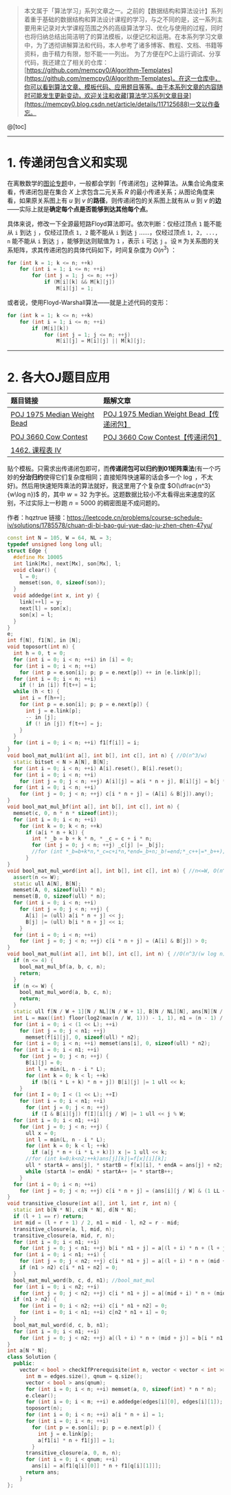 > 本文属于「算法学习」系列文章之一。之前的【数据结构和算法设计】系列着重于基础的数据结构和算法设计课程的学习，与之不同的是，这一系列主要用来记录对大学课程范围之外的高级算法学习、优化与使用的过程，同时也将归纳总结出简洁明了的算法模板，以便记忆和运用。在本系列学习文章中，为了透彻讲解算法和代码，本人参考了诸多博客、教程、文档、书籍等资料，由于精力有限，恕不能一一列出。
> <b></b>
> 为了方便在PC上运行调试、分享代码，我还建立了相关的仓库：[https://github.com/memcpy0/Algorithm-Templates](https://github.com/memcpy0/Algorithm-Templates)。在这一仓库中，你可以看到算法文章、模板代码、应用题目等等。由于本系列文章的内容随时可能发生更新变动，欢迎关注和收藏[算法学习系列文章目录](https://memcpy0.blog.csdn.net/article/details/117125688)一文以作备忘。

@[toc]

---
# 1. 传递闭包含义和实现
在离散数学的[图论专题]()中，一般都会学到「传递闭包」这种算法。从集合论角度来看，传递闭包是在集合 $X$ 上求包含二元关系 $R$ 的最小传递关系；从图论角度来看，如果原关系图上有 $u$ 到 $v$ 的**路径**，则传递闭包的关系图上就有从 $u$ 到 $v$ 的**边**——实际上就是**确定每个点是否能够到达其他每个点**。

具体来说，修改一下全源最短路Floyd算法即可。依次判断：仅经过顶点 `1` 能不能从 `i` 到达 `j` ，仅经过顶点 `1, 2` 能不能从 `i` 到达 `j` ……，仅经过顶点 `1, 2, ..., n` 能不能从 `i` 到达 `j` ，能够到达则赋值为 `1` ，表示 `i` 可达 `j` 。设 `M` 为关系图的关系矩阵，求其传递闭包的具体代码如下，时间复杂度为 $O(n^3)$ ：
```cpp
for (int k = 1; k <= n; ++k) 
	for (int i = 1; i <= n; ++i)
		for (int j = 1; j <= n; ++j)
			if (M[i][k] && M[k][j])
				M[i][j] = 1;
```
或者说，使用Floyd-Warshall算法——就是上述代码的变形：
```cpp
for (int k = 1; k <= n; ++k) 
	for (int i = 1; i <= n; ++i)
		if (M[i][k])
			for (int j = 1; j <= n; ++j)
				M[i][j] = M[i][j] || M[k][j];
```

---
# 2. 各大OJ题目应用

| 题目链接 | 题解文章 |
|:--|:---|
| [POJ 1975 Median Weight Bead](http://poj.org/problem?id=1975) | [POJ 1975 Median Weight Bead【传递闭包】](https://memcpy0.blog.csdn.net/article/details/120186498)
| [POJ 3660 Cow Contest](http://poj.org/problem?id=3660) | [POJ 3660 Cow Contest【传递闭包】](https://memcpy0.blog.csdn.net/article/details/120187024)
| [1462. 课程表 IV](https://leetcode.cn/problems/course-schedule-iv/) | |

贴个模板。只需求出传递闭包即可，而**传递闭包可以归约到01矩阵乘法**(有一个巧妙的**分治归约**使得它们复杂度相同；直接矩阵快速幂的话会多一个 $\log$ ，不太好)。然后用快速矩阵乘法的算法就好，我这里用了个复杂度 $O(\dfrac{n^3}{w\log n})$ 的，其中 $w=32$ 为字长。这题数据比较小不太看得出来速度的区别，不过实际上一秒跑 $n=5000$ 的稠密图是不成问题的。

作者：hqztrue
链接：https://leetcode.cn/problems/course-schedule-iv/solutions/1785578/chuan-di-bi-bao-gui-yue-dao-ju-zhen-chen-47yu/

```cpp
const int N = 105, W = 64, NL = 3;
typedef unsigned long long ull;
struct Edge {
  #define Mx 10005
  int link[Mx], next[Mx], son[Mx], l;
  void clear() {
    l = 0;
    memset(son, 0, sizeof(son));
  }
  void addedge(int x, int y) {
    link[++l] = y;
    next[l] = son[x];
    son[x] = l;
  }
}
e;
int f[N], f1[N], in [N];
void toposort(int n) {
  int h = 0, t = 0;
  for (int i = 0; i < n; ++i) in [i] = 0;
  for (int i = 0; i < n; ++i)
    for (int p = e.son[i]; p; p = e.next[p]) ++ in [e.link[p]];
  for (int i = 0; i < n; ++i)
    if (! in [i]) f[t++] = i;
  while (h < t) {
    int i = f[h++];
    for (int p = e.son[i]; p; p = e.next[p]) {
      int j = e.link[p];
      -- in [j];
      if (! in [j]) f[t++] = j;
    }
  }
  for (int i = 0; i < n; ++i) f1[f[i]] = i;
}
void bool_mat_mul1(int a[], int b[], int c[], int n) { //O(n^3/w)
  static bitset < N > A[N], B[N];
  for (int i = 0; i < n; ++i) A[i].reset(), B[i].reset();
  for (int i = 0; i < n; ++i)
    for (int j = 0; j < n; ++j) A[i][j] = a[i * n + j], B[i][j] = b[j * n + i];
  for (int i = 0; i < n; ++i)
    for (int j = 0; j < n; ++j) c[i * n + j] = (A[i] & B[j]).any();
}
void bool_mat_mul_bf(int a[], int b[], int c[], int n) {
  memset(c, 0, n * n * sizeof(int));
  for (int i = 0; i < n; ++i)
    for (int k = 0; k < n; ++k)
      if (a[i * n + k]) {
        int * _b = b + k * n, * _c = c + i * n;
        for (int j = 0; j < n; ++j) _c[j] |= _b[j];
        //for (int *_b=b+k*n,*_c=c+i*n,*end=_b+n;_b!=end;*_c++|=*_b++);
      }
}
void bool_mat_mul_word(int a[], int b[], int c[], int n) { //n<=W, O(n^3/w)
  assert(n <= W);
  static ull A[N], B[N];
  memset(A, 0, sizeof(ull) * n);
  memset(B, 0, sizeof(ull) * n);
  for (int i = 0; i < n; ++i)
    for (int j = 0; j < n; ++j) {
      A[i] |= (ull) a[i * n + j] << j;
      B[j] |= (ull) b[i * n + j] << i;
    }
  for (int i = 0; i < n; ++i)
    for (int j = 0; j < n; ++j) c[i * n + j] = (A[i] & B[j]) > 0;
}
void bool_mat_mul(int a[], int b[], int c[], int n) { //O(n^3/(w log n))
  if (n <= 4) {
    bool_mat_mul_bf(a, b, c, n);
    return;
  }
  if (n <= W) {
    bool_mat_mul_word(a, b, c, n);
    return;
  }
  static ull f[N / W + 1][N / NL][N / W + 1], B[N / NL][N], ans[N][N / W + 1];
  int L = max((int) floor(log2(max(n / W, 1))) - 1, 1), n1 = (n - 1) / L + 1, n2 = (n - 1) / W + 1;
  for (int i = 0; i < (1 << L); ++i)
    for (int j = 0; j < n1; ++j)
      memset(f[i][j], 0, sizeof(ull) * n2);
  for (int i = 0; i < n; ++i) memset(ans[i], 0, sizeof(ull) * n2);
  for (int i = 0; i < n1; ++i)
    for (int j = 0; j < n; ++j) {
      B[i][j] = 0;
      int l = min(L, n - i * L);
      for (int k = 0; k < l; ++k)
        if (b[(i * L + k) * n + j]) B[i][j] |= 1 ull << k;
    }
  for (int I = 0; I < (1 << L); ++I)
    for (int i = 0; i < n1; ++i)
      for (int j = 0; j < n; ++j)
        if (I & B[i][j]) f[I][i][j / W] |= 1 ull << j % W;
  for (int i = 0; i < n1; ++i)
    for (int j = 0; j < n; ++j) {
      ull x = 0;
      int l = min(L, n - i * L);
      for (int k = 0; k < l; ++k)
        if (a[j * n + (i * L + k)]) x |= 1 ull << k;
      //for (int k=0;k<n2;++k)ans[j][k]|=f[x][i][k];
      ull * startA = ans[j], * startB = f[x][i], * endA = ans[j] + n2;
      while (startA != endA) * startA++ |= * startB++;
    }
  for (int i = 0; i < n; ++i)
    for (int j = 0; j < n; ++j) c[i * n + j] = (ans[i][j / W] & (1 LL << j % W)) > 0;
}
void transitive_closure(int a[], int l, int r, int n) {
  static int b[N * N], c[N * N], d[N * N];
  if (l + 1 == r) return;
  int mid = (l + r + 1) / 2, n1 = mid - l, n2 = r - mid;
  transitive_closure(a, l, mid, n);
  transitive_closure(a, mid, r, n);
  for (int i = 0; i < n1; ++i)
    for (int j = 0; j < n1; ++j) b[i * n1 + j] = a[(l + i) * n + (l + j)];
  for (int i = 0; i < n1; ++i) {
    for (int j = 0; j < n2; ++j) c[i * n1 + j] = a[(l + i) * n + (mid + j)];
    if (n1 > n2) c[i * n1 + n2] = 0;
  }
  bool_mat_mul_word(b, c, d, n1); //bool_mat_mul
  for (int i = 0; i < n2; ++i)
    for (int j = 0; j < n2; ++j) c[i * n1 + j] = a[(mid + i) * n + (mid + j)];
  if (n1 > n2) {
    for (int i = 0; i < n2; ++i) c[i * n1 + n2] = 0;
    for (int i = 0; i < n1; ++i) c[n2 * n1 + i] = 0;
  }
  bool_mat_mul_word(d, c, b, n1);
  for (int i = 0; i < n1; ++i)
    for (int j = 0; j < n2; ++j) a[(l + i) * n + (mid + j)] = b[i * n1 + j];
}
int a[N * N];
class Solution {
  public:
    vector < bool > checkIfPrerequisite(int n, vector < vector < int >> & edges, vector < vector < int >> & q) {
      int m = edges.size(), qnum = q.size();
      vector < bool > ans(qnum);
      for (int i = 0; i < n; ++i) memset(a, 0, sizeof(int) * n * n);
      e.clear();
      for (int i = 0; i < m; ++i) e.addedge(edges[i][0], edges[i][1]);
      toposort(n);
      for (int i = 0; i < n; ++i) a[i * n + i] = 1;
      for (int i = 0; i < n; ++i)
        for (int p = e.son[i]; p; p = e.next[p]) {
          int j = e.link[p];
          a[f1[i] * n + f1[j]] = 1;
        }
      transitive_closure(a, 0, n, n);
      for (int i = 0; i < qnum; ++i)
        ans[i] = a[f1[q[i][0]] * n + f1[q[i][1]]];
      return ans;
    }
};
```